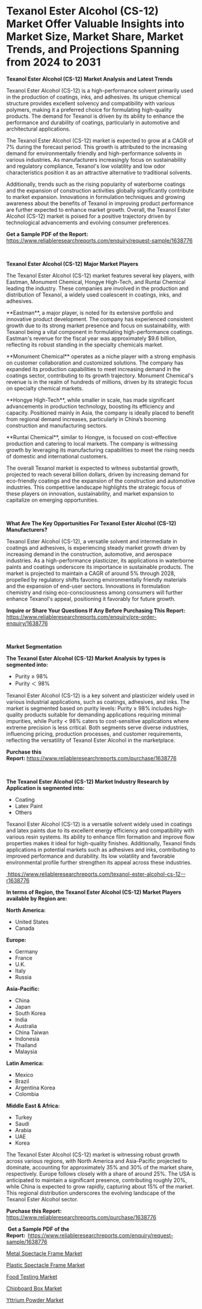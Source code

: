 <p><h1>Texanol Ester Alcohol (CS-12) Market Offer Valuable Insights into Market Size, Market Share, Market Trends, and Projections Spanning from 2024 to 2031</h1></p><p><strong>Texanol Ester Alcohol (CS-12) Market Analysis and Latest Trends</strong></p>
<p><p>Texanol Ester Alcohol (CS-12) is a high-performance solvent primarily used in the production of coatings, inks, and adhesives. Its unique chemical structure provides excellent solvency and compatibility with various polymers, making it a preferred choice for formulating high-quality products. The demand for Texanol is driven by its ability to enhance the performance and durability of coatings, particularly in automotive and architectural applications.</p><p>The Texanol Ester Alcohol (CS-12) market is expected to grow at a CAGR of 7% during the forecast period. This growth is attributed to the increasing demand for environmentally friendly and high-performance solvents in various industries. As manufacturers increasingly focus on sustainability and regulatory compliance, Texanol's low volatility and low odor characteristics position it as an attractive alternative to traditional solvents.</p><p>Additionally, trends such as the rising popularity of waterborne coatings and the expansion of construction activities globally significantly contribute to market expansion. Innovations in formulation techniques and growing awareness about the benefits of Texanol in improving product performance are further expected to enhance market growth. Overall, the Texanol Ester Alcohol (CS-12) market is poised for a positive trajectory driven by technological advancements and evolving consumer preferences.</p></p>
<p><strong>Get a Sample PDF of the Report:&nbsp;</strong> <a href="https://www.reliableresearchreports.com/enquiry/request-sample/1638776?utm_campaign=11&utm_medium=2&utm_source=Github&utm_content=ia&utm_term=25092024&utm_id=texanol-ester-alcohol-cs-12">https://www.reliableresearchreports.com/enquiry/request-sample/1638776</a></p>
<p>&nbsp;</p>
<p><strong>Texanol Ester Alcohol (CS-12) Major Market Players</strong></p>
<p><p>The Texanol Ester Alcohol (CS-12) market features several key players, with Eastman, Monument Chemical, Hongye High-Tech, and Runtai Chemical leading the industry. These companies are involved in the production and distribution of Texanol, a widely used coalescent in coatings, inks, and adhesives.</p><p>**Eastman**, a major player, is noted for its extensive portfolio and innovative product development. The company has experienced consistent growth due to its strong market presence and focus on sustainability, with Texanol being a vital component in formulating high-performance coatings. Eastman's revenue for the fiscal year was approximately $9.6 billion, reflecting its robust standing in the specialty chemicals market.</p><p>**Monument Chemical** operates as a niche player with a strong emphasis on customer collaboration and customized solutions. The company has expanded its production capabilities to meet increasing demand in the coatings sector, contributing to its growth trajectory. Monument Chemical's revenue is in the realm of hundreds of millions, driven by its strategic focus on specialty chemical markets.</p><p>**Hongye High-Tech**, while smaller in scale, has made significant advancements in production technology, boosting its efficiency and capacity. Positioned mainly in Asia, the company is ideally placed to benefit from regional demand increases, particularly in China’s booming construction and manufacturing sectors.</p><p>**Runtai Chemical**, similar to Hongye, is focused on cost-effective production and catering to local markets. The company is witnessing growth by leveraging its manufacturing capabilities to meet the rising needs of domestic and international customers.</p><p>The overall Texanol market is expected to witness substantial growth, projected to reach several billion dollars, driven by increasing demand for eco-friendly coatings and the expansion of the construction and automotive industries. This competitive landscape highlights the strategic focus of these players on innovation, sustainability, and market expansion to capitalize on emerging opportunities.</p></p>
<p>&nbsp;</p>
<p><strong>What Are The Key Opportunities For Texanol Ester Alcohol (CS-12) Manufacturers?</strong></p>
<p><p>Texanol Ester Alcohol (CS-12), a versatile solvent and intermediate in coatings and adhesives, is experiencing steady market growth driven by increasing demand in the construction, automotive, and aerospace industries. As a high-performance plasticizer, its applications in waterborne paints and coatings underscore its importance in sustainable products. The market is projected to maintain a CAGR of around 5% through 2028, propelled by regulatory shifts favoring environmentally friendly materials and the expansion of end-user sectors. Innovations in formulation chemistry and rising eco-consciousness among consumers will further enhance Texanol's appeal, positioning it favorably for future growth.</p></p>
<p><strong>Inquire or Share Your Questions If Any Before Purchasing This Report:</strong> <a href="https://www.reliableresearchreports.com/enquiry/pre-order-enquiry/1638776?utm_campaign=11&utm_medium=2&utm_source=Github&utm_content=ia&utm_term=25092024&utm_id=texanol-ester-alcohol-cs-12">https://www.reliableresearchreports.com/enquiry/pre-order-enquiry/1638776</a></p>
<p>&nbsp;</p>
<p><strong>Market Segmentation</strong></p>
<p><strong>The Texanol Ester Alcohol (CS-12) Market Analysis by types is segmented into:</strong></p>
<p><ul><li>Purity ≥ 98%</li><li>Purity ＜ 98%</li></ul></p>
<p><p>Texanol Ester Alcohol (CS-12) is a key solvent and plasticizer widely used in various industrial applications, such as coatings, adhesives, and inks. The market is segmented based on purity levels: Purity ≥ 98% includes high-quality products suitable for demanding applications requiring minimal impurities, while Purity < 98% caters to cost-sensitive applications where extreme precision is less critical. Both segments serve diverse industries, influencing pricing, production processes, and customer requirements, reflecting the versatility of Texanol Ester Alcohol in the marketplace.</p></p>
<p><strong>Purchase this Report:&nbsp;</strong><a href="https://www.reliableresearchreports.com/purchase/1638776?utm_campaign=11&utm_medium=2&utm_source=Github&utm_content=ia&utm_term=25092024&utm_id=texanol-ester-alcohol-cs-12">https://www.reliableresearchreports.com/purchase/1638776</a></p>
<p>&nbsp;</p>
<p><strong>The Texanol Ester Alcohol (CS-12) Market Industry Research by Application is segmented into:</strong></p>
<p><ul><li>Coating</li><li>Latex Paint</li><li>Others</li></ul></p>
<p><p>Texanol Ester Alcohol (CS-12) is a versatile solvent widely used in coatings and latex paints due to its excellent energy efficiency and compatibility with various resin systems. Its ability to enhance film formation and improve flow properties makes it ideal for high-quality finishes. Additionally, Texanol finds applications in potential markets such as adhesives and inks, contributing to improved performance and durability. Its low volatility and favorable environmental profile further strengthen its appeal across these industries.</p></p>
<p><a href="https://www.reliableresearchreports.com/texanol-ester-alcohol-cs-12--r1638776?utm_campaign=11&utm_medium=2&utm_source=Github&utm_content=ia&utm_term=25092024&utm_id=texanol-ester-alcohol-cs-12">&nbsp;https://www.reliableresearchreports.com/texanol-ester-alcohol-cs-12--r1638776</a></p>
<p><strong>In terms of Region, the Texanol Ester Alcohol (CS-12) Market Players available by Region are:</strong></p>
<p>
    <p> <strong> North America: </strong>
        <ul>
            <li>United States</li>
            <li>Canada</li>
        </ul>
        </p> 
    <p> <strong> Europe: </strong>
        <ul>
            <li>Germany</li>
            <li>France</li>
            <li>U.K.</li>
            <li>Italy</li>
            <li>Russia</li>
        </ul>
        </p> 
    <p> <strong> Asia-Pacific: </strong>
        <ul>
            <li>China</li>
            <li>Japan</li>
            <li>South Korea</li>
            <li>India</li>
            <li>Australia</li>
            <li>China Taiwan</li>
            <li>Indonesia</li>
            <li>Thailand</li>
            <li>Malaysia</li>
        </ul>
        </p> 
    <p> <strong> Latin America: </strong>
        <ul>
            <li>Mexico</li>
            <li>Brazil</li>
            <li>Argentina Korea</li>
            <li>Colombia</li>
        </ul>
        </p> 
    <p> <strong> Middle East & Africa: </strong>
        <ul>
            <li>Turkey</li>
            <li>Saudi</li>
            <li>Arabia</li>
            <li>UAE</li>
            <li>Korea</li>
        </ul>
    </p>
    </p>
<p><p>The Texanol Ester Alcohol (CS-12) market is witnessing robust growth across various regions, with North America and Asia-Pacific projected to dominate, accounting for approximately 35% and 30% of the market share, respectively. Europe follows closely with a share of around 25%. The USA is anticipated to maintain a significant presence, contributing roughly 20%, while China is expected to grow rapidly, capturing about 15% of the market. This regional distribution underscores the evolving landscape of the Texanol Ester Alcohol sector.</p></p>
<p><strong>Purchase this Report: </strong><a href="https://www.reliableresearchreports.com/purchase/1638776?utm_campaign=11&utm_medium=2&utm_source=Github&utm_content=ia&utm_term=25092024&utm_id=texanol-ester-alcohol-cs-12">https://www.reliableresearchreports.com/purchase/1638776</a></p>
<p>&nbsp;<strong>Get a Sample PDF of the Report:&nbsp;&nbsp;</strong><a href="https://www.reliableresearchreports.com/enquiry/request-sample/1638776?utm_campaign=11&utm_medium=2&utm_source=Github&utm_content=ia&utm_term=25092024&utm_id=texanol-ester-alcohol-cs-12">https://www.reliableresearchreports.com/enquiry/request-sample/1638776</a></p>
<p><strong></strong></p>
<p><p><a href="https://issuu.com/reportprime-2/docs/metal-spectacle-frame-market-size-2_25ee8642473e27?utm_campaign=11&utm_medium=2&utm_source=Github&utm_content=ia&utm_term=25092024&utm_id=texanol-ester-alcohol-cs-12">Metal Spectacle Frame Market</a></p><p><a href="https://issuu.com/reportprime-2/docs/plastic-spectacle-frame-market-size_9424517c326d34?utm_campaign=11&utm_medium=2&utm_source=Github&utm_content=ia&utm_term=25092024&utm_id=texanol-ester-alcohol-cs-12">Plastic Spectacle Frame Market</a></p><p><a href="https://www.linkedin.com/pulse/food-testing-market-size-share-competitive-landscape-trend-2smqf?trackingId=rklX39ysQNeUdoY83e2zHA%3D%3D&utm_campaign=11&utm_medium=2&utm_source=Github&utm_content=ia&utm_term=25092024&utm_id=texanol-ester-alcohol-cs-12">Food Testing Market</a></p><p><a href="https://medium.com/@robtwilcox33/how-the-chipboard-box-market-is-changing-from-2024-to-2031-c4df190333bd?utm_campaign=11&utm_medium=2&utm_source=Github&utm_content=ia&utm_term=25092024&utm_id=texanol-ester-alcohol-cs-12">Chipboard Box Market</a></p><p><a href="https://medium.com/@donaldnnellyjhs/how-will-the-yttrium-powder-market-evolve-market-growth-analysis-for-the-year-2024-2031-7e11153939ae?postPublishedType=repub&utm_campaign=11&utm_medium=2&utm_source=Github&utm_content=ia&utm_term=25092024&utm_id=texanol-ester-alcohol-cs-12">Yttrium Powder Market</a></p></p>